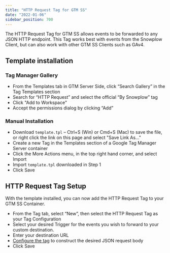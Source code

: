 ```yaml
---
title: "HTTP Request Tag for GTM SS"
date: "2022-01-06"
sidebar_position: 700
---
```


The HTTP Request Tag for GTM SS allows events to be forwarded to any JSON HTTP endpoint. This Tag works best with events from the Snowplow Client, but can also work with other GTM SS Clients such as GAv4.

## Template installation

### Tag Manager Gallery

- From the Templates tab in GTM Server Side, click “Search Gallery” in the Tag Templates section
- Search for “HTTP Request” and select the official “By Snowplow” tag
- Click "Add to Workspace"
- Accept the permissions dialog by clicking “Add”

### Manual Installation

- Download `template.tpl` – Ctrl+S (Win) or Cmd+S (Mac) to save the file, or right click the link on this page and select "Save Link As…"
- Create a new Tag in the Templates section of a Google Tag Manager Server container
- Click the More Actions menu, in the top right hand corner, and select Import
- Import `template.tpl` downloaded in Step 1
- Click Save

## HTTP Request Tag Setup

With the template installed, you can now add the HTTP Request Tag to your GTM SS Container.

- From the Tag tab, select “New”, then select the HTTP Request Tag as your Tag Configuration
- Select your desired Trigger for the events you wish to forward to your custom destination.
- Enter your destination URL
- [Configure the tag](/docs/forwarding-events-to-destinations/forwarding-events/google-tag-manager-server-side/http-request-tag-for-gtm-ss/http-request-tag-configuration/index.md) to construct the desired JSON request body
- Click Save
